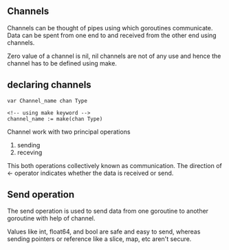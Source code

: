 ## Channels

Channels can be thought of pipes using which goroutines communicate. Data can be spent from one end to and received from the other end using channels.

Zero value of a channel is nil, nil channels are not of any use and hence the channel has to be defined using make.

## declaring channels

```
var Channel_name chan Type

<!-- using make keyword -->
channel_name := make(chan Type)
```

Channel work with two principal operations

1. sending
2. receving

This both operations collectively known as communication.
The direction of <- operator indicates whether the data is received or send.

## Send operation
The send operation is used to send data from one goroutine to another goroutine with help of channel.

Values like int, float64, and bool are safe and easy to send, whereas sending pointers or reference like a slice, map, etc aren't secure.
